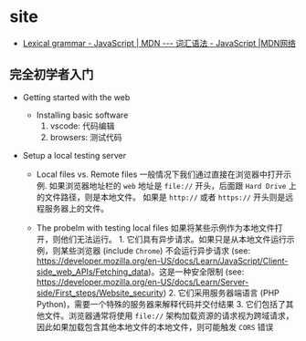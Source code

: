 # site
- [Lexical grammar - JavaScript | MDN --- 词汇语法 - JavaScript |MDN网络](https://developer.mozilla.org/en-US/docs/Web/JavaScript/Reference/Lexical_grammar#automatic_semicolon_insertion)

## 完全初学者入门
- Getting started with the web
    - Installing basic software
        1. vscode: 代码编辑
        2. browsers: 测试代码

- Setup a local testing server

    - Local files vs. Remote files
        一般情况下我们通过直接在浏览器中打开示例. 如果浏览器地址栏的 `web` 地址是 `file://` 开头，后面跟 `Hard Drive` 上的文件路径，则是本地文件。
        如果是 `http://` 或者 `https://` 开头则是远程服务器上的文件。

    - The probelm with testing local files
        如果将某些示例作为本地文件打开，则他们无法运行。
            1. 它们具有异步请求。如果只是从本地文件运行示例，则某些浏览器 (include `Chrome`) 不会运行异步请求 (see: https://developer.mozilla.org/en-US/docs/Learn/JavaScript/Client-side_web_APIs/Fetching_data)。这是一种安全限制 (see: https://developer.mozilla.org/en-US/docs/Learn/Server-side/First_steps/Website_security)
            2. 它们采用服务器端语言 (PHP Python)，需要一个特殊的服务器来解释代码并交付结果
            3. 它们包括了其他文件。浏览器通常将使用 `file://` 架构加载资源的请求视为跨域请求，因此如果加载包含其他本地文件的本地文件，则可能触发 `CORS` 错误

